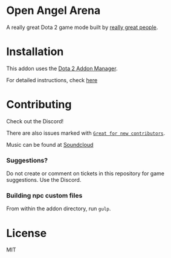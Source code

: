 # Open Angel Arena
A really great Dota 2 game mode built by [really great people](/contributors.md).

# Installation
This addon uses the [Dota 2 Addon Manager](https://github.com/chrisinajar/dota2-addon-manager).

For detailed instructions, check [here](docs/install.md)

# Contributing
Check out the Discord!

There are also issues marked with [`Great for new contributors`](https://github.com/AngelArenaAllstars/aaa/issues?q=is%3Aissue+is%3Aopen+label%3A%22great+for+new+contributor%22).

Music can be found at [Soundcloud][soundcloud-link]

### Suggestions?
Do not create or comment on tickets in this repository for game suggestions. Use the Discord.

### Building npc custom files
From within the addon directory, run `gulp`.

# License
MIT

[soundcloud-link]: https://soundcloud.com/angelarenaallstars "Music for Open Angel Arena"
[discord-link]: https://discord.gg/ "Open Angel Arena Discord Instant Invite"
